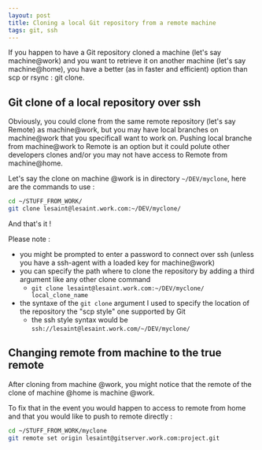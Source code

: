 ```yaml
---
layout: post
title: Cloning a local Git repository from a remote machine
tags: git, ssh
---
```


If you happen to have a Git repository cloned a machine (let's say machine@work) and you want to retrieve it on another machine (let's say machine@home), you have a better (as in faster and efficient) option than scp or rsync : git clone.

## Git clone of a local repository over ssh

Obviously, you could clone from the same remote repository (let's say Remote) as machine@work, but you may have local branches on machine@work that you specificall want to work on.
Pushing local branche from machine@work to Remote is an option but it could polute other developers clones and/or you may not have access to Remote from machine@home.

Let's say the clone on machine @work is in directory `~/DEV/myclone`, here are the commands to use :

```sh
cd ~/STUFF_FROM_WORK/
git clone lesaint@lesaint.work.com:~/DEV/myclone/
```

And that's it !

Please note :
* you might be prompted to enter a password to connect over ssh (unless you have a ssh-agent with a loaded key for machine@work)
* you can specify the path where to clone the repository by adding a third argument like any other clone command
    - `git clone lesaint@lesaint.work.com:~/DEV/myclone/ local_clone_name`
* the syntaxe of the `git clone` argument I used to specify the location of the repository the "scp style" one supported by Git
    - the ssh style syntax would be `ssh://lesaint@lesaint.work.com/~/DEV/myclone/`

## Changing remote from machine to the true remote

After cloning from machine @work, you might notice that the remote of the clone of machine @home is machine @work.

To fix that in the event you would happen to access to remote from home and that you would like to push to remote directly :

```sh
cd ~/STUFF_FROM_WORK/myclone
git remote set origin lesaint@gitserver.work.com:project.git
```
